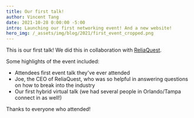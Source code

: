 ```yaml
---
title: Our first talk!
author: Vincent Tang
date: 2021-10-28 0:00:00 -5:00
intro: Launching our first networking event! And a new website!
hero_img: /_assets/img/blog/2021/first_event_cropped.png
---
```


This is our first talk! We did this in collaboration with [ReliaQuest](https://reliaquest.com).

Some highlights of the event included:

- Attendees first event talk they've ever attended
- Joe, the CEO of ReliaQuest, who was so helpful in answering questions on how to break into the industry
- Our first hybrid virtual talk (we had several people in Orlando/Tampa connect in as well!)

Thanks to everyone who attended!